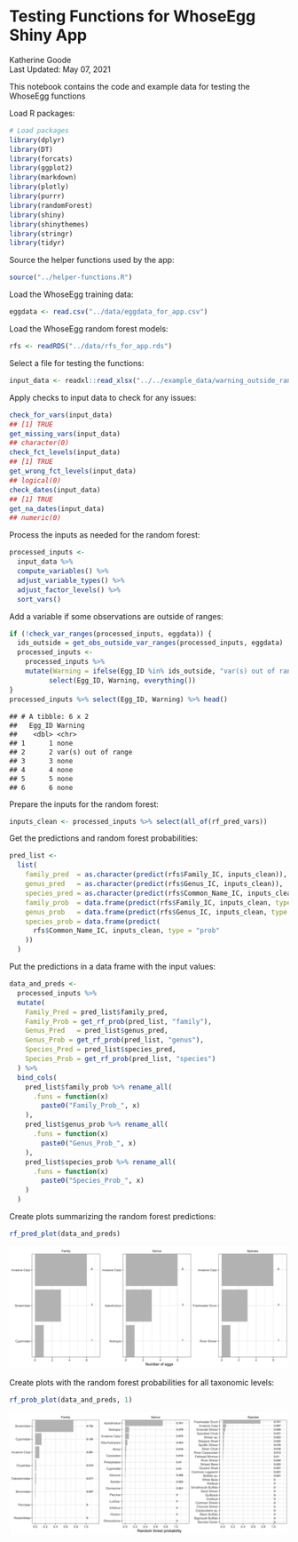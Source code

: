 Testing Functions for WhoseEgg Shiny App
================
Katherine Goode <br>
Last Updated: May 07, 2021

This notebook contains the code and example data for testing the
WhoseEgg functions

Load R packages:

``` r
# Load packages
library(dplyr)
library(DT)
library(forcats)
library(ggplot2)
library(markdown)
library(plotly)
library(purrr)
library(randomForest)
library(shiny)
library(shinythemes)
library(stringr)
library(tidyr)
```

Source the helper functions used by the app:

``` r
source("../helper-functions.R")
```

Load the WhoseEgg training data:

``` r
eggdata <- read.csv("../data/eggdata_for_app.csv")
```

Load the WhoseEgg random forest models:

``` r
rfs <- readRDS("../data/rfs_for_app.rds")
```

Select a file for testing the functions:

``` r
input_data <- readxl::read_xlsx("../../example_data/warning_outside_ranges.xlsx")
```

Apply checks to input data to check for any issues:

``` r
check_for_vars(input_data)
## [1] TRUE
get_missing_vars(input_data)
## character(0)
check_fct_levels(input_data)
## [1] TRUE
get_wrong_fct_levels(input_data)
## logical(0)
check_dates(input_data)
## [1] TRUE
get_na_dates(input_data)
## numeric(0)
```

Process the inputs as needed for the random forest:

``` r
processed_inputs <-
  input_data %>%
  compute_variables() %>%
  adjust_variable_types() %>%
  adjust_factor_levels() %>%
  sort_vars()
```

Add a variable if some observations are outside of ranges:

``` r
if (!check_var_ranges(processed_inputs, eggdata)) {
  ids_outside = get_obs_outside_var_ranges(processed_inputs, eggdata)
  processed_inputs <- 
    processed_inputs %>%
    mutate(Warning = ifelse(Egg_ID %in% ids_outside, "var(s) out of range", "none")) %>%
          select(Egg_ID, Warning, everything())
}
processed_inputs %>% select(Egg_ID, Warning) %>% head()
```

    ## # A tibble: 6 x 2
    ##   Egg_ID Warning            
    ##    <dbl> <chr>              
    ## 1      1 none               
    ## 2      2 var(s) out of range
    ## 3      3 none               
    ## 4      4 none               
    ## 5      5 none               
    ## 6      6 none

Prepare the inputs for the random forest:

``` r
inputs_clean <- processed_inputs %>% select(all_of(rf_pred_vars))
```

Get the predictions and random forest probabilities:

``` r
pred_list <-
  list(
    family_pred  = as.character(predict(rfs$Family_IC, inputs_clean)),
    genus_pred   = as.character(predict(rfs$Genus_IC, inputs_clean)),
    species_pred = as.character(predict(rfs$Common_Name_IC, inputs_clean)),
    family_prob  = data.frame(predict(rfs$Family_IC, inputs_clean, type = "prob")),
    genus_prob   = data.frame(predict(rfs$Genus_IC, inputs_clean, type = "prob")),
    species_prob = data.frame(predict(
      rfs$Common_Name_IC, inputs_clean, type = "prob"
    ))
  )
```

Put the predictions in a data frame with the input values:

``` r
data_and_preds <-
  processed_inputs %>%
  mutate(
    Family_Pred = pred_list$family_pred,
    Family_Prob = get_rf_prob(pred_list, "family"),
    Genus_Pred   = pred_list$genus_pred,
    Genus_Prob = get_rf_prob(pred_list, "genus"),
    Species_Pred = pred_list$species_pred,
    Species_Prob = get_rf_prob(pred_list, "species")
  ) %>%
  bind_cols(
    pred_list$family_prob %>% rename_all(
      .funs = function(x)
        paste0("Family_Prob_", x)
    ),
    pred_list$genus_prob %>% rename_all(
      .funs = function(x)
        paste0("Genus_Prob_", x)
    ),
    pred_list$species_prob %>% rename_all(
      .funs = function(x)
        paste0("Species_Prob_", x)
    )
  )
```

Create plots summarizing the random forest predictions:

``` r
rf_pred_plot(data_and_preds)
```

![](99-testing-app-functions_files/figure-gfm/unnamed-chunk-12-1.png)<!-- -->

Create plots with the random forest probabilities for all taxonomic
levels:

``` r
rf_prob_plot(data_and_preds, 1)
```

![](99-testing-app-functions_files/figure-gfm/unnamed-chunk-13-1.png)<!-- -->
